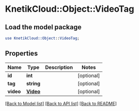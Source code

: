 # KnetikCloud::Object::VideoTag

## Load the model package
```perl
use KnetikCloud::Object::VideoTag;
```

## Properties
Name | Type | Description | Notes
------------ | ------------- | ------------- | -------------
**id** | **int** |  | [optional] 
**tag** | **string** |  | [optional] 
**video** | [**Video**](Video.md) |  | [optional] 

[[Back to Model list]](../README.md#documentation-for-models) [[Back to API list]](../README.md#documentation-for-api-endpoints) [[Back to README]](../README.md)



